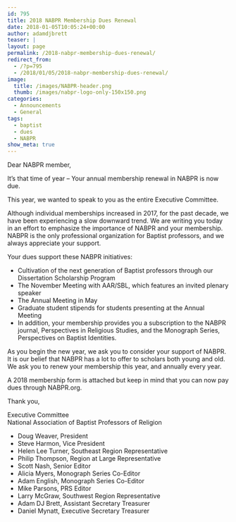 ```yaml
---
id: 795
title: 2018 NABPR Membership Dues Renewal
date: 2018-01-05T10:05:24+00:00
author: adamdjbrett
teaser: |
layout: page
permalink: /2018-nabpr-membership-dues-renewal/
redirect_from:
  - /?p=795
  - /2018/01/05/2018-nabpr-membership-dues-renewal/
image:
  title: /images/NABPR-header.png
  thumb: /images/nabpr-logo-only-150x150.png
categories:
  - Announcements
  - General
tags:
  - baptist
  - dues
  - NABPR
show_meta: true
---
```

Dear NABPR member,

It’s that time of year – Your annual membership renewal in NABPR is now due.

This year, we wanted to speak to you as the entire Executive Committee.

Although individual memberships increased in 2017, for the past decade, we have been experiencing a slow downward trend. We are writing you today in an effort to emphasize the importance of NABPR and your membership. NABPR is the only professional organization for Baptist professors, and we always appreciate your support.

Your dues support these NABPR initiatives:

  * Cultivation of the next generation of Baptist professors through our Dissertation Scholarship Program
  * The November Meeting with AAR/SBL, which features an invited plenary speaker
  * The Annual Meeting in May
  * Graduate student stipends for students presenting at the Annual Meeting
  * In addition, your membership provides you a subscription to the NABPR journal, Perspectives in Religious Studies, and the Monograph Series, Perspectives on Baptist Identities.

As you begin the new year, we ask you to consider your support of NABPR. It is our belief that NABPR has a lot to offer to scholars both young and old. We ask you to renew your membership this year, and annually every year.

A 2018 membership form is attached but keep in mind that you can now pay dues through NABPR.org.

Thank you,

Executive Committee  
National Association of Baptist Professors of Religion

  * Doug Weaver, President
  * Steve Harmon, Vice President
  * Helen Lee Turner, Southeast Region Representative
  * Philip Thompson, Region at Large Representative
  * Scott Nash, Senior Editor
  * Alicia Myers, Monograph Series Co-Editor
  * Adam English, Monograph Series Co-Editor
  * Mike Parsons, PRS Editor
  * Larry McGraw, Southwest Region Representative
  * Adam DJ Brett, Assistant Secretary Treasurer
  * Daniel Mynatt, Executive Secretary Treasurer
